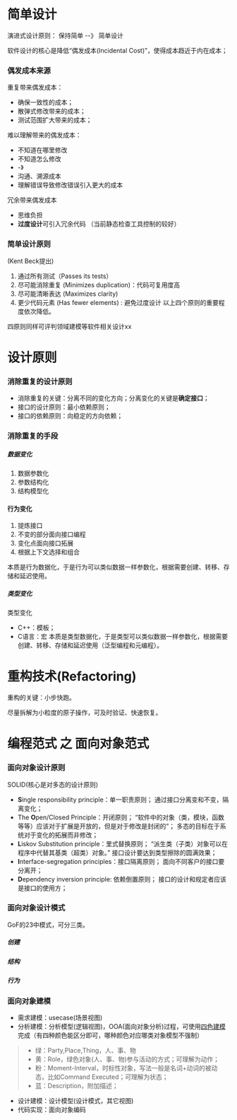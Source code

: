# 简单设计

演进式设计原则： 
保持简单  --》 简单设计

软件设计的核心是降低“偶发成本(Incidental Cost)”，使得成本趋近于内在成本；

### 偶发成本来源
重复带来偶发成本：
- 确保一致性的成本；
- 散弹式修改带来的成本；
- 测试范围扩大带来的成本；

难以理解带来的偶发成本：
- 不知道在哪里修改
- 不知道怎么修改
- -》
- 沟通、溯源成本
- 理解错误导致修改错误引入更大的成本

冗余带来偶发成本
- 思维负担
- **过度设计**可引入冗余代码
（当前静态检查工具控制的较好）

### 简单设计原则
(Kent Beck提出)
1. 通过所有测试（Passes its tests）
2. 尽可能消除重复 (Minimizes duplication)：代码可复用度高
3. 尽可能清晰表达 (Maximizes clarity)
4. 更少代码元素 (Has fewer elements) :  避免过度设计
以上四个原则的重要程度依次降低。

四原则同样可评判领域建模等软件相关设计xx


# 设计原则

### 消除重复的设计原则
- 消除重复的关键：分离不同的变化方向；分离变化的关键是**确定接口**；
- 接口的设计原则：最小依赖原则；
- 接口的依赖原则：向稳定的方向依赖；

### 消除重复的手段
##### 数据变化
1. 数据参数化
2. 参数结构化
3. 结构模型化
#### 行为变化
1. 提炼接口
2. 不变的部分面向接口编程
3. 变化点面向接口拓展
4. 根据上下文选择和组合

本质是行为数据化，于是行为可以类似数据一样参数化，根据需要创建、转移、存储和延迟使用。
##### 类型变化
类型变化
- C++：模板；
- C语言：宏
本质是类型数据化，于是类型可以类似数据一样参数化，根据需要创建、转移、存储和延迟使用（泛型编程和元编程）。


# 重构技术(Refactoring)

重构的关键：小步快跑。

尽量拆解为小粒度的原子操作，可及时验证、快速恢复。


# 编程范式 之 面向对象范式
### 面向对象设计原则
SOLID(核心是对多态的设计原则)
- **S**ingle responsibility principle：单一职责原则；
通过接口分离变和不变，隔离变化；
- The **O**pen/Closed Principle：开闭原则；
“软件中的对象（类，模块，函数等等）应该对于扩展是开放的，但是对于修改是封闭的”；
多态的目标在于系统对于变化的拓展而非修改；
- **L**iskov Substitution principle：里式替换原则；
“派生类（子类）对象可以在程序中代替其基类（超类）对象。”
接口设计要达到类型擦除的圆满效果；
- **I**nterface-segregation principles：接口隔离原则；
面向不同客户的接口要分离开；
- **D**ependency inversion principle: 依赖倒置原则；
接口的设计和规定者应该是接口的使用方；

### 面向对象设计模式
GoF的23中模式，可分三类。
##### 创建
##### 结构
##### 行为

### 面向对象建模
- 需求建模：usecase(场景视图)
- 分析建模：分析模型(逻辑视图)，OOA(面向对象分析)过程，可使用[四色建模](https://en.wikipedia.org/wiki/Object_Modeling_in_Color)完成（有四种颜色能区分即可，哪种颜色对应哪类对象模型不强制）
> - 绿：Party,Place,Thing，人、事、物
> - 黄：Role，绿色对象(人、事、物)参与活动的方式；可理解为动作；
> - 粉：Moment-Interval，时标性对象，写法一般是名词+动词的被动态，比如Command Executed；可理解为状态；
> - 蓝：Description，附加描述；
- 设计建模：设计模型(设计模式，其它视图)
- 代码实现：面向对象编码
